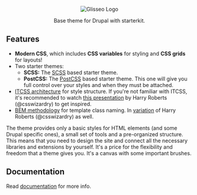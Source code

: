 <p align="center">
 <img src="https://rawgit.com/Niklan/Glisseo/8.x-1.x/logo.svg" align="center" alt="Glisseo Logo">

 <p align="center">
   Base theme for Drupal with starterkit.
 </p>
</p>

## Features

- **Modern CSS**, which includes **CSS variables** for styling and **CSS grids** for layouts!
- Two starter themes:
  - **SCSS:** The [SCSS](https://sass-lang.com/) based starter theme.
  - **PostCSS:** The [PostCSS](https://postcss.org/) based starter theme. This one will give you full control over your styles and when they must be attached.
- [ITCSS architecture](https://github.com/ahmadajmi/awesome-itcss) for style structure. If you're not familiar with ITCSS, it's recommended to watch [this presentation](https://www.youtube.com/watch?v=1OKZOV-iLj4&feature=youtu.be&t=524) by Harry Roberts (@csswizardry) to get inspired.
- [BEM methodology](https://bem.info/) for template class naming. In [variation](https://csswizardry.com/2013/01/mindbemding-getting-your-head-round-bem-syntax/) of Harry Roberts (@csswizardry) as well.

The theme provides only a basic styles for HTML elements (and some Drupal specific ones), a small set of tools and a pre-organized structure. This means that you need to design the site and connect all the necessary libraries and extensions by yourself. It's a price for the flexibility and freedom that a theme gives you. It's a canvas with some important brushes.

## Documentation

Read [documentation](https://git.drupalcode.org/project/glisseo/-/blob/8.x-1.x/docs/docs.md) for more info.
